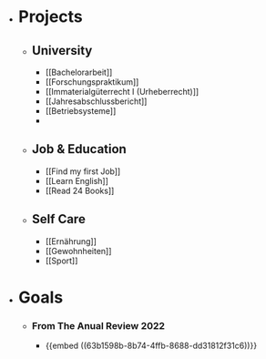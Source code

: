 - # Projects
	- ## University
		- [[Bachelorarbeit]]
		- [[Forschungspraktikum]]
		- [[Immaterialgüterrecht I (Urheberrecht)]]
		- [[Jahresabschlussbericht]]
		- [[Betriebsysteme]]
		-
	- ## Job & Education
		- [[Find my first Job]]
		- [[Learn English]]
		- [[Read 24 Books]]
	- ## Self Care
		- [[Ernährung]]
		- [[Gewohnheiten]]
		- [[Sport]]
- # Goals
	- ### From The Anual Review 2022
		- {{embed ((63b1598b-8b74-4ffb-8688-dd31812f31c6))}}